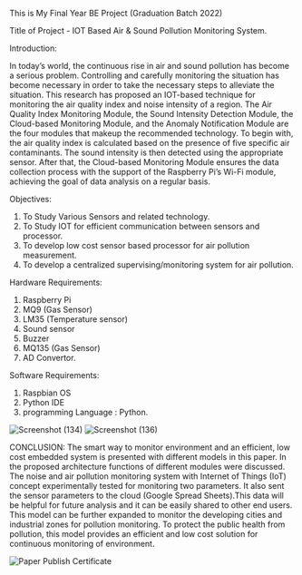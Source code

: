 


This is My Final Year BE Project (Graduation Batch 2022)

Title of Project - IOT Based Air & Sound Pollution Monitoring System.

Introduction:

In today’s world, the continuous rise in air and sound pollution has become a serious problem.
Controlling and carefully monitoring the situation has become necessary in order to take the
necessary steps to alleviate the situation. This research has proposed an IOT-based technique for
monitoring the air quality index and noise intensity of a region. The Air Quality Index Monitoring
Module, the Sound Intensity Detection Module, the Cloud-based Monitoring Module, and the
Anomaly Notification Module are the four modules that makeup the recommended technology.
To begin with, the air quality index is calculated based on the presence of five specific air
contaminants. The sound intensity is then detected using the appropriate sensor. After that, the
Cloud-based Monitoring Module ensures the data collection process with the support of the
Raspberry Pi’s Wi-Fi module, achieving the goal of data analysis on a regular basis.

Objectives:
1) To Study Various Sensors and related technology.
2) To Study IOT for efficient communication between sensors and processor.
3) To develop low cost sensor based processor for air pollution measurement.
4) To develop a centralized supervising/monitoring system for air pollution.

Hardware Requirements:
1) Raspberry Pi
2) MQ9 (Gas Sensor)
3) LM35 (Temperature sensor)
4) Sound sensor
5) Buzzer
6) MQ135 (Gas Sensor)
7) AD Convertor.

Software Requirements:
1) Raspbian OS
2) Python IDE
3) programming Language : Python.

![Screenshot (134)](https://user-images.githubusercontent.com/95771731/169895461-2435bec3-842a-48c3-a736-b26918f012b3.png)
![Screenshot (136)](https://user-images.githubusercontent.com/95771731/169895642-e085469a-1b60-494a-9926-b2908380efe5.png)

CONCLUSION:
The smart way to monitor environment and an efficient, low cost embedded system is 
presented with different models in this paper. In the proposed architecture functions of 
different modules were discussed. The noise and air pollution monitoring system with 
Internet of Things (IoT) concept experimentally tested for monitoring two parameters. It also 
sent the sensor parameters to the cloud (Google Spread Sheets).This data will be helpful for 
future analysis and it can be easily shared to other end users. This model can be further 
expanded to monitor the developing cities and industrial zones for pollution monitoring. To 
protect the public health from pollution, this model provides an efficient and low cost 
solution for continuous monitoring of environment.

![Paper Publish Certificate](https://user-images.githubusercontent.com/95771731/169895970-f3cea228-e343-4497-aec9-f72a815beb6a.jpeg)
